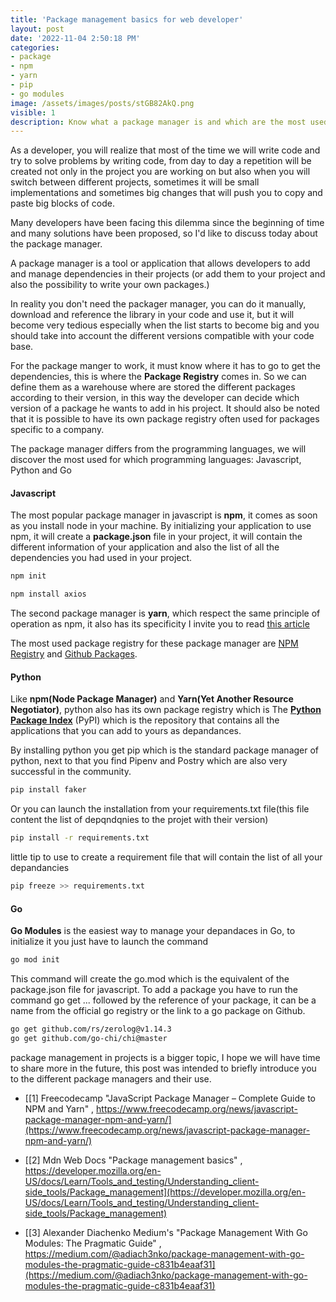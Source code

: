 ```yaml
---
title: 'Package management basics for web developer'
layout: post
date: '2022-11-04 2:50:18 PM'
categories:
- package
- npm
- yarn
- pip
- go modules
image: /assets/images/posts/stGB82AkQ.png
visible: 1
description: Know what a package manager is and which are the most used and how they work.
---
```



As a developer, you will realize that most of the time we will write code and try to solve problems by writing code, from day to day a repetition will be created not only in the project you are working on but also when you will switch between different projects, sometimes it will be small implementations and sometimes big changes that will push you to copy and paste big blocks of code.

Many developers have been facing this dilemma since the beginning of time and many solutions have been proposed, so I'd like to discuss today about the package manager.

A package manager is a tool or application that allows developers to add and manage dependencies in their projects (or add them to your project and also the possibility to write your own packages.)

In reality you don't need the packager manager, you can do it manually, download and reference the library in your code and use it, but it will become very tedious especially when the list starts to become big and you should take into account the different versions compatible with your code base.

For the package manger to work, it must know where it has to go to get the dependencies, this is where the __Package Registry__ comes in. So we can define them as a warehouse where are stored the different packages according to their version, in this way the developer can decide which version of a package he wants to add in his project. It should also be noted that it is possible to have its own package registry often used for packages specific to a company.

The package manager differs from the programming languages, we will discover the most used for which programming languages: Javascript, Python and Go

#### Javascript

The most popular package manager in javascript is __npm__, it comes as soon as you install node in your machine. 
By initializing your application to use npm, it will create a __package.json__ file in your project, it will contain the different information of your application and also the list of all the dependencies you had used in your project.
```bash
npm init
```
```bash
npm install axios
```

The second package manager is __yarn__, which respect the same principle of operation as npm, it also has its specificity I invite you to read [this article](https://www.freecodecamp.org/news/javascript-package-manager-npm-and-yarn/)

The most used package registry for these package manager are [NPM Registry](https://www.npmjs.com/) and [Github Packages](https://github.com/features/packages).

#### Python

Like __npm(Node Package Manager)__ and __Yarn(Yet Another Resource Negotiator)__, python also has its own package registry which is The [__Python Package Index__](https://pypi.org/) (PyPI) which is the repository that contains all the applications that you can add to yours as depandances.

By installing python you get pip which is the standard package manager of python, next to that you find Pipenv and Postry which are also very successful in the community.

```bash
pip install faker
```

Or you can launch the installation from your requirements.txt file(this file content the list of depqndqnies to the projet with their version)
```bash
pip install -r requirements.txt
```

little tip to use to create a requirement file that will contain the list of all your depandancies
```bash
pip freeze >> requirements.txt
```

#### Go

__Go Modules__ is the easiest way to manage your depandaces in Go, to initialize it you just have to launch the command

```bash
go mod init
```
This command will create the go.mod which is the equivalent of the package.json file for javascript. 
To add a package you have to run the command go get ... followed by the reference of your package, it can be a name from the official go registry or the link to a go package on Github.

```bash
go get github.com/rs/zerolog@v1.14.3
go get github.com/go-chi/chi@master
```

package management in projects is a bigger topic, I hope we will have time to share more in the future, this post was intended to briefly introduce you to the different package managers and their use. 

-  [[1] Freecodecamp "JavaScript Package Manager – Complete Guide to NPM and Yarn" , https://www.freecodecamp.org/news/javascript-package-manager-npm-and-yarn/](https://www.freecodecamp.org/news/javascript-package-manager-npm-and-yarn/)

-  [[2] Mdn Web Docs "Package management basics" , https://developer.mozilla.org/en-US/docs/Learn/Tools_and_testing/Understanding_client-side_tools/Package_management](https://developer.mozilla.org/en-US/docs/Learn/Tools_and_testing/Understanding_client-side_tools/Package_management)

-  [[3] Alexander Diachenko Medium's "Package Management With Go Modules: The Pragmatic Guide" , https://medium.com/@adiach3nko/package-management-with-go-modules-the-pragmatic-guide-c831b4eaaf31](https://medium.com/@adiach3nko/package-management-with-go-modules-the-pragmatic-guide-c831b4eaaf31)